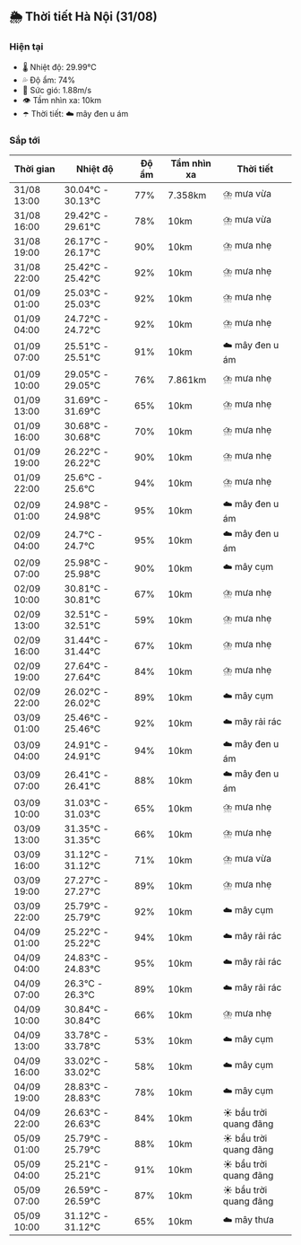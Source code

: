 ## 🌦️ Thời tiết Hà Nội (31/08)

### Hiện tại

- 🌡️ Nhiệt độ: 29.99℃
- 💦 Độ ẩm: 74%
- 💨 Sức gió: 1.88m/s
- 👁️ Tầm nhìn xa: 10km
- ☂️ Thời tiết: ☁️ mây đen u ám

### Sắp tới

| Thời gian | Nhiệt độ | Độ ẩm | Tầm nhìn xa | Thời tiết |
| --- | --- | --- | --- | --- |
| 31/08 13:00 | 30.04℃ - 30.13℃ | 77% | 7.358km | ⛈️ mưa vừa |
| 31/08 16:00 | 29.42℃ - 29.61℃ | 78% | 10km | ⛈️ mưa vừa |
| 31/08 19:00 | 26.17℃ - 26.17℃ | 90% | 10km | ⛈️ mưa nhẹ |
| 31/08 22:00 | 25.42℃ - 25.42℃ | 92% | 10km | ⛈️ mưa nhẹ |
| 01/09 01:00 | 25.03℃ - 25.03℃ | 92% | 10km | ⛈️ mưa nhẹ |
| 01/09 04:00 | 24.72℃ - 24.72℃ | 92% | 10km | ⛈️ mưa nhẹ |
| 01/09 07:00 | 25.51℃ - 25.51℃ | 91% | 10km | ☁️ mây đen u ám |
| 01/09 10:00 | 29.05℃ - 29.05℃ | 76% | 7.861km | ⛈️ mưa nhẹ |
| 01/09 13:00 | 31.69℃ - 31.69℃ | 65% | 10km | ⛈️ mưa nhẹ |
| 01/09 16:00 | 30.68℃ - 30.68℃ | 70% | 10km | ⛈️ mưa nhẹ |
| 01/09 19:00 | 26.22℃ - 26.22℃ | 90% | 10km | ⛈️ mưa nhẹ |
| 01/09 22:00 | 25.6℃ - 25.6℃ | 94% | 10km | ⛈️ mưa nhẹ |
| 02/09 01:00 | 24.98℃ - 24.98℃ | 95% | 10km | ☁️ mây đen u ám |
| 02/09 04:00 | 24.7℃ - 24.7℃ | 95% | 10km | ☁️ mây đen u ám |
| 02/09 07:00 | 25.98℃ - 25.98℃ | 90% | 10km | ☁️ mây cụm |
| 02/09 10:00 | 30.81℃ - 30.81℃ | 67% | 10km | ⛈️ mưa nhẹ |
| 02/09 13:00 | 32.51℃ - 32.51℃ | 59% | 10km | ⛈️ mưa nhẹ |
| 02/09 16:00 | 31.44℃ - 31.44℃ | 67% | 10km | ⛈️ mưa nhẹ |
| 02/09 19:00 | 27.64℃ - 27.64℃ | 84% | 10km | ⛈️ mưa nhẹ |
| 02/09 22:00 | 26.02℃ - 26.02℃ | 89% | 10km | ☁️ mây cụm |
| 03/09 01:00 | 25.46℃ - 25.46℃ | 92% | 10km | ☁️ mây rải rác |
| 03/09 04:00 | 24.91℃ - 24.91℃ | 94% | 10km | ☁️ mây đen u ám |
| 03/09 07:00 | 26.41℃ - 26.41℃ | 88% | 10km | ☁️ mây đen u ám |
| 03/09 10:00 | 31.03℃ - 31.03℃ | 65% | 10km | ⛈️ mưa nhẹ |
| 03/09 13:00 | 31.35℃ - 31.35℃ | 66% | 10km | ⛈️ mưa nhẹ |
| 03/09 16:00 | 31.12℃ - 31.12℃ | 71% | 10km | ⛈️ mưa vừa |
| 03/09 19:00 | 27.27℃ - 27.27℃ | 89% | 10km | ⛈️ mưa nhẹ |
| 03/09 22:00 | 25.79℃ - 25.79℃ | 92% | 10km | ☁️ mây cụm |
| 04/09 01:00 | 25.22℃ - 25.22℃ | 94% | 10km | ☁️ mây rải rác |
| 04/09 04:00 | 24.83℃ - 24.83℃ | 95% | 10km | ☁️ mây rải rác |
| 04/09 07:00 | 26.3℃ - 26.3℃ | 89% | 10km | ☁️ mây rải rác |
| 04/09 10:00 | 30.84℃ - 30.84℃ | 66% | 10km | ⛈️ mưa nhẹ |
| 04/09 13:00 | 33.78℃ - 33.78℃ | 53% | 10km | ☁️ mây cụm |
| 04/09 16:00 | 33.02℃ - 33.02℃ | 58% | 10km | ☁️ mây cụm |
| 04/09 19:00 | 28.83℃ - 28.83℃ | 78% | 10km | ☁️ mây cụm |
| 04/09 22:00 | 26.63℃ - 26.63℃ | 84% | 10km | ☀️ bầu trời quang đãng |
| 05/09 01:00 | 25.79℃ - 25.79℃ | 88% | 10km | ☀️ bầu trời quang đãng |
| 05/09 04:00 | 25.21℃ - 25.21℃ | 91% | 10km | ☀️ bầu trời quang đãng |
| 05/09 07:00 | 26.59℃ - 26.59℃ | 87% | 10km | ☀️ bầu trời quang đãng |
| 05/09 10:00 | 31.12℃ - 31.12℃ | 65% | 10km | ☁️ mây thưa |
